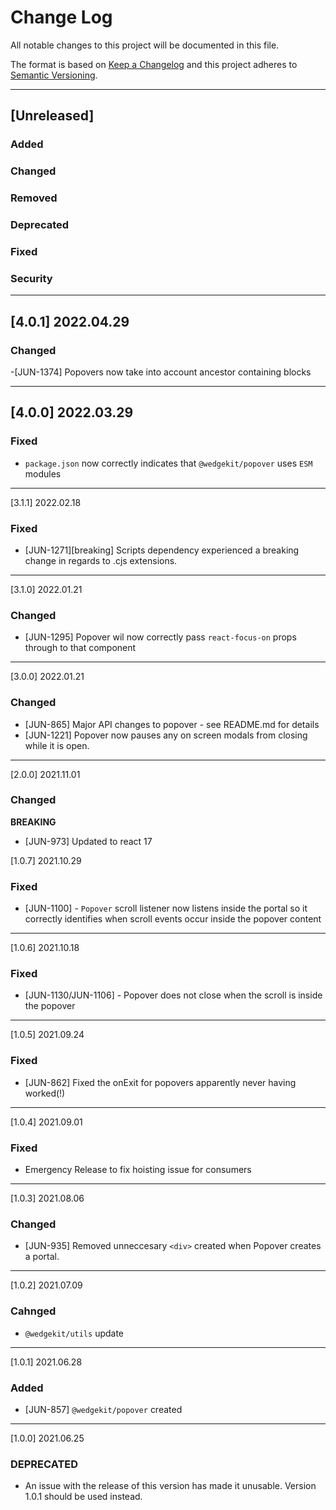 # Change Log

All notable changes to this project will be documented in this file.

The format is based on [Keep a Changelog](http://keepachangelog.com/) and this project adheres to [Semantic Versioning](http://semver.org/).

---

## [Unreleased]

### Added

### Changed

### Removed

### Deprecated

### Fixed

### Security

---

## [4.0.1] 2022.04.29


### Changed

-[JUN-1374] Popovers now take into account ancestor containing blocks

---

## [4.0.0] 2022.03.29

### Fixed

- `package.json` now correctly indicates that `@wedgekit/popover` uses `ESM` modules

---

[3.1.1] 2022.02.18

### Fixed

- [JUN-1271][breaking] Scripts dependency experienced a breaking change in regards to .cjs extensions.

---

[3.1.0] 2022.01.21

### Changed

- [JUN-1295] Popover wil now correctly pass `react-focus-on` props through to that component

---

[3.0.0] 2022.01.21

### Changed

- [JUN-865] Major API changes to popover - see README.md for details
- [JUN-1221] Popover now pauses any on screen modals from closing while it is open.

---

[2.0.0] 2021.11.01

### Changed

**BREAKING**

- [JUN-973] Updated to react 17

[1.0.7] 2021.10.29

### Fixed

- [JUN-1100] - `Popover` scroll listener now listens inside the portal so it correctly identifies when scroll events occur inside the popover content

---

[1.0.6] 2021.10.18

### Fixed

- [JUN-1130/JUN-1106] - Popover does not close when the scroll is inside the popover

---

[1.0.5] 2021.09.24

### Fixed

- [JUN-862] Fixed the onExit for popovers apparently never having worked(!)

---

[1.0.4] 2021.09.01

### Fixed

- Emergency Release to fix hoisting issue for consumers

---

[1.0.3] 2021.08.06

### Changed

- [JUN-935] Removed unneccesary `<div>` created when Popover creates a portal.

---

[1.0.2] 2021.07.09

### Cahnged

- `@wedgekit/utils` update

---

[1.0.1] 2021.06.28

### Added

- [JUN-857] `@wedgekit/popover` created

---

[1.0.0] 2021.06.25

### DEPRECATED

- An issue with the release of this version has made it unusable. Version 1.0.1 should be used instead.
